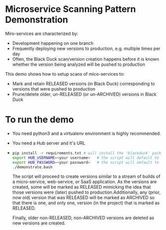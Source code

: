 # Microservice Scanning Pattern Demonstration

Miro-services are characterized by:

* Development happening on one branch
* Frequently deploying new versions to production, e.g. multiple times per day
* Often, the Black Duck scan/version creation happens before it is known whether the version being analyzed will be pushed to production

This demo shows how to setup scans of mico-services to:

* Mark and retain RELEASED versions (in Black Duck) corresponding to versions that were pushed to production
* Prune/delete older, un-RELEASED (or un-ARCHIVED) versions in Black Duck

# To run the demo

- You need python3 and a virtualenv environment is highly recommended.

- You need a Hub server and it's URL

- ```bash
  pip install -r requirements.txt # will install the 'blackduck' package from PyPi
  export HUB_USERNAME=<your username>	# the script will default to 'sysadmin'
  export HUB_PASSWORD=<your password>	# the script will default to 'blackduck'
  ./demonstrate.bash
  ```

  The script will proceed to create versions similar to a stream of builds of a micro-service, web-service, or SaaS application. As the versions are created, some will be marked as RELEASED mimicking the idea that those versions were (later) pushed to production.Additionally, any (prior, now old) version that was RELEASED will be marked as ARCHIVED so that there is one, and only one, version (in the project) that is marked as RELEASED. 

  Finally, older non-RELEASED, non-ARCHIVED versions are deleted as new versions are created. 